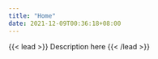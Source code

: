 ```yaml
---
title: "Home"
date: 2021-12-09T00:36:18+08:00
---
```


{{< lead >}} Description here {{< /lead >}}

